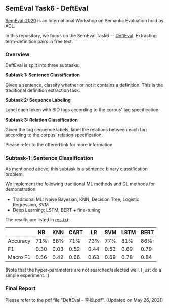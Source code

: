 ## SemEval Task6 - DeftEval

[SemEval-2020](https://www.aclweb.org/portal/content/semeval-2020-international-workshop-semantic-evaluation) is an International Workshop on Semantic Evaluation hold by ACL.

In this repository, we focus on the SemEval Task6 -- [DeftEval](https://competitions.codalab.org/competitions/20900): Extracting term-definition pairs in free text.

### Overview

DeftEval is split into three subtasks:

**Subtask 1: Sentence Classification**

Given a sentence, classify whether or not it contains a definition. This is the traditional definition extraction task.

**Subtask 2: Sequence Labeling**

Label each token with BIO tags according to the corpus' tag specification.

**Subtask 3: Relation Classification**

Given the tag sequence labels, label the relations between each tag according to the corpus' relation specification.

Please refer to the offered link for more information.

### Subtask-1: Sentence Classification

As mentioned above, this subtask is a sentence binary classification problem.

We implement the following traditional ML methods and DL methods for demonstration:

* Traditional ML: Naive Bayesian, KNN, Decision Tree, Logistic Regression, SVM
* Deep Learning: LSTM, BERT + fine-tuning

The results are listed in [res.txt](task1/res.txt):

|          | **NB** | **KNN** | **CART** | **LR** | **SVM** | **LSTM** | **BERT** |
| -------- | ------ | ------- | -------- | ------ | ------- | -------- | -------- |
| Accuracy | 71%    | 68%     | 71%      | 73%    | 77%     | 81%      | 86%      |
| F1       | 0.30   | 0.03    | 0.52     | 0.44   | 0.53    | 0.69     | 0.79     |
| Macro F1 | 0.56   | 0.42    | 0.66     | 0.63   | 0.69    | 0.78     | 0.84     |

(Note that the hyper-parameters are not searched/selected well. I just do a simple experiment. :)

### Final Report

Please refer to the pdf file "DeftEval - 李拙.pdf". (Updated on May 26, 2021)
